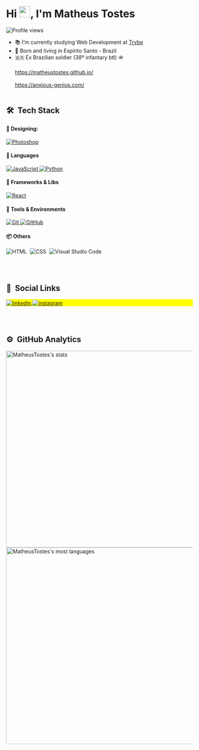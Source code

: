 
<!--
<img align="right" height="590em" src="https://raw.githubusercontent.com/gist/maykbrito/618ef18e3bbb7cdfd200f3a4fc1aabc6/raw/201d47c76006c99fe0dc55ea92e76bdca5537f08/githubcard.svg"/>
-->

<h1 align="left">Hi <img src="https://raw.githubusercontent.com/kaueMarques/kaueMarques/master/hi.gif" width="30px">, I'm Matheus Tostes</h1>
<p align="left"> <img src="https://komarev.com/ghpvc/?username=MatheusTostes&color=blue" alt="Profile views" /> </p>

- 📚 I’m currently studying Web Development at [Trybe](https://github.com/betrybe)
- 🏡 Born and living in Espírito Santo - Brazil
- 🇧🇷 Ex Brazilian soldier (38º infantary btl) 🪖
<br><br>
https://matheustostes.github.io/
<br><br>
https://anxious-genius.com/
<br><br>

## 🛠 &nbsp;Tech Stack

#### 🎨 Designing: <br/>

<a href="#">
      <img alt="Photoshop" src="https://img.shields.io/badge/Photoshop-24205E.svg?style=for-the-badge&logo=adobe-photoshop&logoColor=white" />
</a>


####  :speech_balloon: Languages

<a href="#">
      <img alt="JavaScript" src="https://img.shields.io/badge/JavaScript-F7DF1E.svg?style=for-the-badge&logo=javascript&logoColor=black" />
</a>

<a href="#">
      <img alt="Python" src="https://img.shields.io/badge/Python-474747.svg?style=for-the-badge&logo=Python&logoColor=blue" />
</a>


#### :hammer: Frameworks & Libs

<a href="#">
      <img alt="React" src="https://img.shields.io/badge/react-36B2C8.svg?style=for-the-badge&logo=react&logoColor=white" />
</a>


#### :wrench: Tools & Environments

<a href="#">
      <img alt="Git" src="https://img.shields.io/badge/Git-F05032.svg?style=for-the-badge&logo=git&logoColor=white" />
</a>

<a href="#">
      <img alt="GitHub" src="https://img.shields.io/badge/GitHub-474747.svg?style=for-the-badge&logo=GitHub&logoColor=white" />
</a>


#### 📦 Others

![HTML](https://img.shields.io/badge/-HTML-05122A?style=flat&logo=HTML5)&nbsp;
![CSS](https://img.shields.io/badge/-CSS-05122A?style=flat&logo=CSS3&logoColor=1572B6)&nbsp;
![Visual Studio Code](https://img.shields.io/badge/-Visual%20Studio%20Code-05122A?style=flat&logo=visual-studio-code&logoColor=007ACC)&nbsp;

<br><br>

## 👱 &nbsp;Social Links

<p align="left" style="background:yellow">

<a href="https://linkedin.com/in/MatheusTostes" target="_blank">
  <img align="center" src="https://img.shields.io/badge/-MatheusTostes-05122A?style=flat&logo=linkedin" alt="linkedin"/>
</a>
<a href="https://instagram.com/tstphysics2" target="_blank">
 <img align="center" src="https://img.shields.io/badge/-tstphysics2-05122A?style=flat&logo=instagram" alt="instagram"/>
</a>

<br><br>

## ⚙️ &nbsp;GitHub Analytics

<p align="left">
<img width="530em" src="https://github-readme-stats.vercel.app/api?username=MatheusTostes&show_icons=true&theme=vision-friendly-dark" alt="MatheusTostes's stats"/>
<img width="530em" src="https://github-readme-stats.vercel.app/api/top-langs/?username=MatheusTostes&layout=compact&theme=vision-friendly-dark" alt="MatheusTostes's most languages"/>
</p>


</p>
